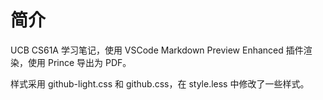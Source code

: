 # 简介

UCB CS61A 学习笔记，使用 VSCode Markdown Preview Enhanced 插件渲染，使用 Prince 导出为 PDF。

 样式采用 github-light.css 和 github.css，在 style.less 中修改了一些样式。
